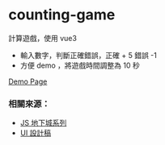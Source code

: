 # counting-game
計算遊戲，使用 vue3

- 輸入數字，判斷正確錯誤，正確 + 5 錯誤 -1 
- 方便 demo ，將遊戲時間調整為 10 秒

[Demo Page](https://liaoyingkai.github.io/counting-game/)

### 相關來源：

- [JS 地下城系列](https://courses.hexschool.com/p/javascript-js)
- [UI 設計稿](https://xd.adobe.com/spec/778c6e57-07eb-4499-69da-779013227c65-01bd/specs/)




